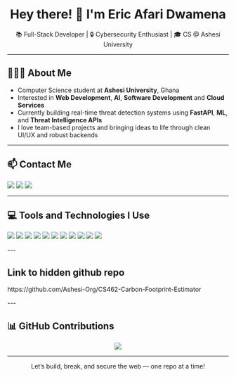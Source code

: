 <h1 align="center">Hey there! 👋 I'm Eric Afari Dwamena</h1>
<p align="center">📚 Full-Stack Developer | 🔒 Cybersecurity Enthusiast | 🎓 CS @ Ashesi University</p>

---

## 🧍🏽‍♂️ About Me

- Computer Science student at **Ashesi University**, Ghana  
- Interested in **Web Development**, **AI**, **Software Development** and **Cloud Services**
- Currently building real-time threat detection systems using **FastAPI**, **ML**, and **Threat Intelligence APIs**
- I love team-based projects and bringing ideas to life through clean UI/UX and robust backends

---

## 📫 Contact Me

<p align="left">
  <a href="mailto:ericjr.a17@gmail.com"><img src="https://img.shields.io/badge/Gmail-D14836?style=flat&logo=gmail&logoColor=white"/></a>
  <a href="www.linkedin.com/in/eric-afari-dwamena-35154722b"><img src="https://img.shields.io/badge/LinkedIn-0077B5?style=flat&logo=linkedin&logoColor=white"/></a>
  <a href="nm"><img src="https://img.shields.io/badge/Portfolio-12100E?style=flat&logo=vercel&logoColor=white"/></a>
</p>

---

## 💻 Tools and Technologies I Use

<p>
  <img src="https://img.shields.io/badge/Java-007396?style=flat&logo=java&logoColor=white"/>
  <img src="https://img.shields.io/badge/Python-3776AB?style=flat&logo=python&logoColor=white"/>
  <img src="https://img.shields.io/badge/FastAPI-009688?style=flat&logo=fastapi&logoColor=white"/>
  <img src="https://img.shields.io/badge/Flask-000000?style=flat&logo=flask&logoColor=white"/>
  <img src="https://img.shields.io/badge/Node.js-339933?style=flat&logo=node.js&logoColor=white"/>
  <img src="https://img.shields.io/badge/Next.js-000000?style=flat&logo=next.js&logoColor=white"/>
  <img src="https://img.shields.io/badge/JavaScript-F7DF1E?style=flat&logo=javascript&logoColor=black"/>
  <img src="https://img.shields.io/badge/Git-F05032?style=flat&logo=git&logoColor=white"/>
  <img src="https://img.shields.io/badge/PHP-777BB4?style=flat&logo=php&logoColor=white"/>
  <img src="https://img.shields.io/badge/Flutter-02569B?style=flat&logo=flutter&logoColor=white"/>
  <img src="https://img.shields.io/badge/Tailwind_CSS-38B2AC?style=flat&logo=tailwind-css&logoColor=white"/>
</p>
---

## Link to hidden github repo 
<p>
https://github.com/Ashesi-Org/CS462-Carbon-Footprint-Estimator
</p>
---

## 📊 GitHub Contributions

<p align="center">
  <img src="https://github-readme-stats.vercel.app/api?username=ericjr-a&show_icons=true&count_private=true&hide=prs,issues,stars&custom_title=My%20GitHub%20Stats&theme=radical" />
</p>

---




<p align="center">Let’s build, break, and secure the web — one repo at a time!</p>
